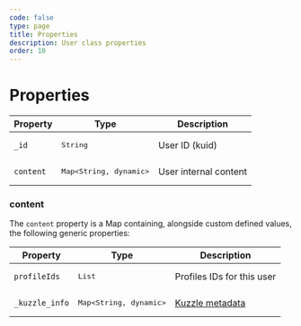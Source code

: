 ```yaml
---
code: false
type: page
title: Properties
description: User class properties
order: 10
---
```


# Properties


| Property | Type | Description |
|--- |--- |--- |
| `_id` | <pre>String</pre> | User ID (kuid) |
| `content` | <pre>Map<String, dynamic></pre> | User internal content |

### content

The `content` property is a Map containing, alongside custom defined values, the following generic properties:

| Property | Type | Description |
|--- |--- |--- |
| `profileIds` | <pre>List<String></pre> | Profiles IDs for this user |
| `_kuzzle_info` | <pre>Map<String, dynamic></pre> | [Kuzzle metadata](/core/2/guides/essentials/document-metadata) |

